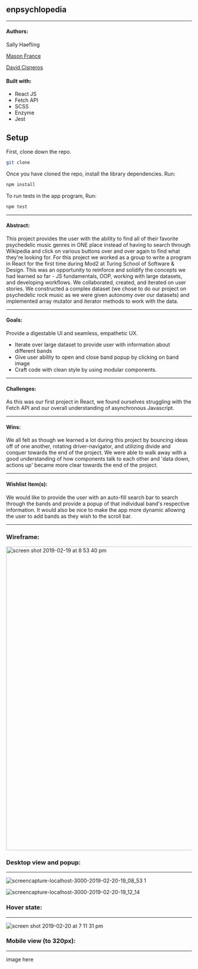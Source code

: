 ## enpsychlopedia
---


#### Authors:

Sally Haefling

[Mason France](https://github.com/francepack)

[David Cisneros](https://github.com/LittleD1808)


#### Built with:
* React JS
* Fetch API
* SCSS 
* Enzyme
* Jest

## Setup

First, clone down the repo.

```bash
git clone 
```

Once you have cloned the repo, install the library dependencies. Run:

```bash
npm install
```
To run tests in the app program, Run:
```bash
npm test
```

---

#### Abstract:
This project provides the user with the ability to find all of their favorite psychedelic music genres in ONE place instead of having to search through Wikipedia and click on various buttons over and over again to find what they're looking for. For this project we worked as a group to write a program in React for the first time during Mod2 at Turing School of Software & Design. This was an opportunity to reinforce and solidify the concepts we had learned so far - JS fundamentals, OOP, working with large datasets, and developing workflows. We collaborated, created, and iterated on user stories. We constructed a complex dataset (we chose to do our project on psychedelic rock music as we were given autonomy over our datasets) and implemented array mutator and iterator methods to work with the data. 

---


#### Goals:
Provide a digestable UI and seamless, empathetic UX.

* Iterate over large dataset to provide user with information about different bands
* Give user ability to open and close band popup by clicking on band image
* Craft code with clean style by using modular components.

---


#### Challenges:
As this was our first project in React, we found ourselves struggling with the Fetch API and our overall understanding of asynchronous Javascript. 

---


#### Wins:
We all felt as though we learned a lot during this project by bouncing ideas off of one another, rotating driver-navigator, and utilizing divide and conquer towards the end of the project. We were able to walk away with a good understanding of how components talk to each other and 'data down, actions up' became more clear towards the end of the project. 

---


#### Wishlist Item(s):
We would like to provide the user with an auto-fill search bar to search through the bands and provide a popup of that individual band's respective information. It would also be nice to make the app more dynamic allowing the user to add bands as they wish to the scroll bar.

---

### Wireframe:

<img width="825" alt="screen shot 2019-02-19 at 8 53 40 pm" src="https://user-images.githubusercontent.com/40863560/53065360-8ac6ed00-3488-11e9-919d-056a1a15b5a0.png">

### Desktop view and popup:
---

![screencapture-localhost-3000-2019-02-20-19_08_53 1](https://user-images.githubusercontent.com/40863560/53139491-0a1af600-3547-11e9-91f1-ce852299a931.png)

![screencapture-localhost-3000-2019-02-20-19_12_14](https://user-images.githubusercontent.com/40863560/53139542-29198800-3547-11e9-99ae-ee9c5b59590b.png)

### Hover state:
---

![screen shot 2019-02-20 at 7 11 31 pm](https://user-images.githubusercontent.com/40863560/53139595-58c89000-3547-11e9-9b59-7821a7ff62d7.png)

### Mobile view (to 320px):
---

image here





